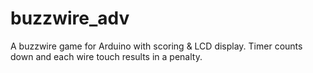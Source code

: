 # buzzwire_adv
A buzzwire game for Arduino with scoring &amp; LCD display.  Timer counts down and each wire touch results in a penalty.
